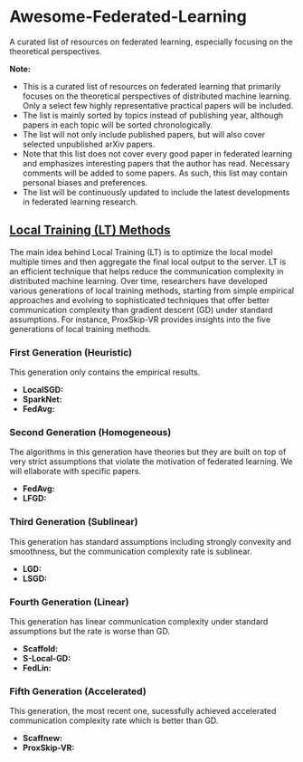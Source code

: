 # Awesome-Federated-Learning
A curated list of resources on federated learning, especially focusing on the theoretical perspectives. 

**Note:**          
- This is a curated list of resources on federated learning that primarily focuses on the theoretical perspectives of distributed machine learning. Only a select few highly representative practical papers will be included.
- The list is mainly sorted by topics instead of publishing year, although papers in each topic will be sorted chronologically.
- The list will not only include published papers, but will also cover selected unpublished arXiv papers.
- Note that this list does not cover every good paper in federated learning and emphasizes interesting papers that the author has read. Necessary comments will be added to some papers. As such, this list may contain personal biases and preferences.
- The list will be continuously updated to include the latest developments in federated learning research.

## [Local Training (LT) Methods](#lt_methods)
The main idea behind Local Training (LT) is to optimize the local model multiple times and then aggregate the final local output to the server. LT is an efficient technique that helps reduce the communication complexity in distributed machine learning. Over time, researchers have developed various generations of local training methods, starting from simple empirical approaches and evolving to sophisticated techniques that offer better communication complexity than gradient descent (GD) under standard assumptions. For instance, ProxSkip-VR provides insights into the five generations of local training methods. 

### First Generation (Heuristic)
This generation only contains the empirical results. 

- **LocalSGD:**
- **SparkNet:**
- **FedAvg:**

### Second Generation (Homogeneous)
The algorithms in this generation have theories but they are built on top of very strict assumptions that violate the motivation of federated learning. We will ellaborate with specific papers. 

- **FedAvg:**
- **LFGD:**

### Third Generation (Sublinear)
This generation has standard assumptions including strongly convexity and smoothness, but the communication complexity rate is sublinear. 

- **LGD:**
- **LSGD:**

### Fourth Generation (Linear)
This generation has linear communication complexity under standard assumptions but the rate is worse than GD.

- **Scaffold:**
- **S-Local-GD:**
- **FedLin:**

### Fifth Generation (Accelerated)
This generation, the most recent one, sucessfully achieved accelerated communication complexity rate which is better than GD. 
- **Scaffnew:**
- **ProxSkip-VR:**
